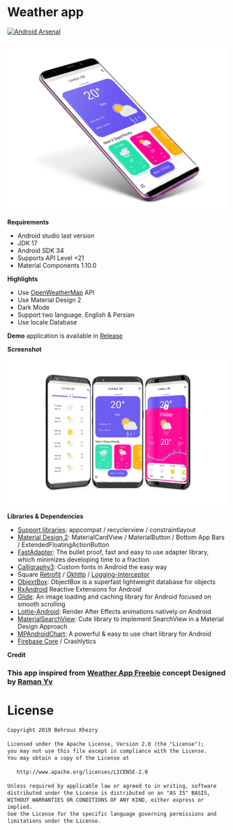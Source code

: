 # Weather app

[![Android Arsenal](https://img.shields.io/badge/Android%20Arsenal-Weather%20App-brightgreen.svg?style=flat)](https://android-arsenal.com/details/3/7678)

<p align="center"><img src="extra/assets/screenshot-1.png" /></p>

**Requirements**
- Android studio last version
- JDK 17
- Android SDK 34
- Supports API Level +21
- Material Components 1.10.0

**Highlights**
- Use [OpenWeatherMap] API
- Use Material Design 2
- Dark Mode
- Support two language. English & Persian
- Use locale Database

**Demo** application is available in [Release]

**Screenshot**

<p align="center"><img src="extra/assets/screenshot-2.png" /></p>

**Libraries & Dependencies**
- [Support libraries]: appcompat / recyclerview / constraintlayout
- [Material Design 2]: MaterialCardView / MaterialButton / Bottom App Bars / ExtendedFloatingActionButton
- [FastAdapter]: The bullet proof, fast and easy to use adapter library, which minimizes developing time to a fraction
- [Calligraphy3]: Custom fonts in Android the easy way
- Square [Retrofit] / [Okhttp] / [Logging-Interceptor]
- [ObjextBox]: ObjectBox is a superfast lightweight database for objects
- [RxAndroid] Reactive Extensions for Android
- [Glide]: An image loading and caching library for Android focused on smooth scrolling
- [Lottie-Android]: Render After Effects animations natively on Android
- [MaterialSearchView]: Cute library to implement SearchView in a Material Design Approach
- [MPAndroidChart]: A powerful & easy to use chart library for Android
- [Firebase Core] / Crashlytics

**Credit**

### This app inspired from [Weather App Freebie] concept Designed by [Raman Yv] 

# License

    Copyright 2019 Behrouz Khezry

    Licensed under the Apache License, Version 2.0 (the "License");
    you may not use this file except in compliance with the License.
    You may obtain a copy of the License at

       http://www.apache.org/licenses/LICENSE-2.0

    Unless required by applicable law or agreed to in writing, software
    distributed under the License is distributed on an "AS IS" BASIS,
    WITHOUT WARRANTIES OR CONDITIONS OF ANY KIND, either express or implied.
    See the License for the specific language governing permissions and
    limitations under the License.
    
[Weather App Freebie]: https://www.uplabs.com/posts/weather-app-freebie    
[Raman Yv]: https://www.uplabs.com/ramandesigns9    
[OpenWeatherMap]: https://openweathermap.org/
[Support libraries]: https://developer.android.com/jetpack/androidx/
[Material Design 2]: https://material.io/develop/android/
[FastAdapter]: https://github.com/mikepenz/FastAdapter
[Calligraphy3]: https://github.com/InflationX/Calligraphy
[Retrofit]: https://github.com/square/retrofit
[Okhttp]: https://github.com/square/okhttp
[Logging-Interceptor]: https://github.com/square/okhttp/tree/master/okhttp-logging-interceptor
[ObjextBox]: https://github.com/objectbox/objectbox-java
[RxAndroid]: https://github.com/ReactiveX/RxAndroid
[Glide]: https://github.com/bumptech/glide
[Lottie-Android]: https://github.com/airbnb/lottie-android
[MaterialSearchView]: https://github.com/MiguelCatalan/MaterialSearchView
[MPAndroidChart]: https://github.com/PhilJay/MPAndroidChart
[Firebase Core]: https://firebase.google.com/
[ButterKnife]: https://github.com/JakeWharton/butterknife
[Release]: https://github.com/bkhezry/weather/releases
